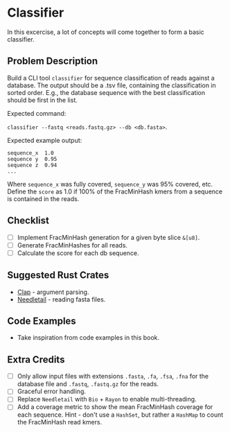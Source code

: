 # Classifier
In this excercise, a lot of concepts will come together to form a basic classifier.

## Problem Description
Build a CLI tool `classifier` for sequence classification of reads against a database. The output should be a .tsv file, containing the classification in sorted order. E.g., the database sequence with the best classification should be first in the list.

Expected command:

`classifier --fastq <reads.fastq.gz> --db <db.fasta>`.

Expected example output:

```
sequence_x  1.0
sequence y  0.95
sequence z  0.94
...
```
Where `sequence_x` was fully covered, `sequence_y` was 95% covered, etc. Define the `score` as 1.0 if 100% of the FracMinHash kmers from a sequence is contained in the reads.

## Checklist
- [ ] Implement FracMinHash generation for a given byte slice `&[u8]`.
- [ ] Generate FracMinHashes for all reads.
- [ ] Calculate the score for each db sequence.

## Suggested Rust Crates
- [Clap](https://docs.rs/clap/latest/clap/) - argument parsing.
- [Needletail](https://docs.rs/needletail/latest/needletail/) - reading fasta files.


## Code Examples
- Take inspiration from code examples in this book.

## Extra Credits
- [ ] Only allow input files with extensions `.fasta`, `.fa`, `.fsa`, `.fna` for the database file and `.fastq`, `.fastq.gz` for the reads.
- [ ] Graceful error handling.
- [ ] Replace `Needletail` with `Bio` + `Rayon` to enable multi-threading.
- [ ] Add a coverage metric to show the mean FracMinHash coverage for each sequence. Hint - don't use a `HashSet`, but rather a `HashMap` to count the FracMinHash read kmers.
